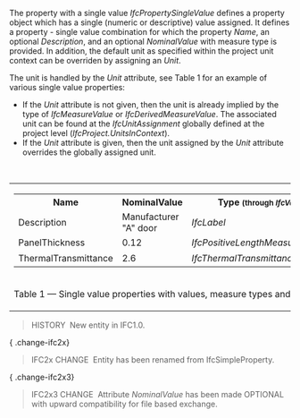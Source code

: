 ﻿The property with a single value _IfcPropertySingleValue_ defines a property object which has a single (numeric or descriptive) value assigned. It defines a property - single value combination for which the property _Name_, an optional _Description_, and an optional _NominalValue_ with measure type is provided. In addition, the default unit as specified within the project unit context can be overriden by assigning an _Unit_.

The unit is handled by the _Unit_ attribute, see Table 1 for an example of various single value properties:

* If the _Unit_ attribute is not given, then the unit is already implied by the type of _IfcMeasureValue_ or _IfcDerivedMeasureValue_. The associated unit can be found at the _IfcUnitAssignment_ globally defined at the project level (_IfcProject.UnitsInContext_).
* If the _Unit_ attribute is given, then the unit assigned by the _Unit_ attribute overrides the globally assigned unit.

&nbsp;

<table>
 <tr>
  <td>
   <table class="gridtable">
    <tr>
      <th width="30%"><b>Name</b></th>
      <th width="30%"><b>NominalValue</b></th>
      <th width="25%"><b>Type</b> <span style="font-size:smaller">(through <em>IfcValue</em>)</span></th>
      <th width="15%"><b>Unit</b></th>
    </tr>
    <tr>
      <td>Description</td>
      <td>Manufacturer "A" door</td>
      <td><em>IfcLabel</em></td>
      <td>-</td>
    </tr>
    <tr>
      <td>PanelThickness</td>
      <td>0.12</td>
      <td><em>IfcPositiveLengthMeasure</em></td>
      <td>-</td>
    </tr>
    <tr>
      <td>ThermalTransmittance</td>
      <td>2.6</td>
      <td><em>IfcThermalTransmittanceMeasure</em></td>
      <td>W/(m<sup>2</sup>K)</td>
    </tr>
   </table>
  </td>
 </tr>
 <tr>
  <td><p class="table">Table 1 &mdash; Single value properties with values, measure types and units</p></td>
 </tr>
</table>

> HISTORY&nbsp; New entity in IFC1.0.

{ .change-ifc2x}
> IFC2x CHANGE&nbsp; Entity has been renamed from IfcSimpleProperty.

{ .change-ifc2x3}
> IFC2x3 CHANGE&nbsp; Attribute _NominalValue_ has been made OPTIONAL with upward compatibility for file based exchange.
